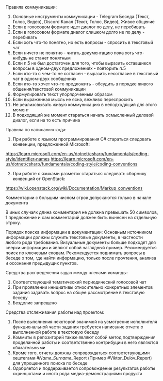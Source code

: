 Правила коммуникации:
1) Основные инструменты коммуникации - Telegram Беседа (Текст, Голос, Видео), Discord Канал (Текст, Голос, Видео), Живое общение
2) Если в голосовом формате идет диалог по делу, не перебивать
3) Если в голосовом формате диалог слишком долго не по делу - перебивать
4) Если хоть что-то понятно, но есть вопросы - спросить в текстовый чат
5) Если ничего не понятно - читать документацию пока хоть что-нибудь не станет понятным
6) Если п.5 не был достаточен для того, чтобы выразить оставшиеся вопросы в одном-двух предложениях - повторить п.5
7) Если кто-то с чем-то не согласен - выразить несогласие в текстовый чат в одном-двух сообщениях
8) Если кто-то хочет что-то предложить - обсудить в порядке живого общения/текстовой коммуникации
9) Формулировать текст упорядоченным образом
10) Если выраженная мысль не ясна, вежливо переспросить
11) Не реализовывать живую коммуникацию в неподходящий для этого момент
12) В подходящий же момент стараться начать осмысленный деловой диалог, если на то есть причина

Правила по написанию кода:
1) При работе с языком программирования C# стараться следовать конвенции, предложенной Microsoft:

https://learn.microsoft.com/en-us/dotnet/csharp/fundamentals/coding-style/identifier-names
https://learn.microsoft.com/en-us/dotnet/csharp/fundamentals/coding-style/coding-conventions

2) При работе с языками разметок стараться следовать сборнику конвенций от OpenStack:

https://wiki.openstack.org/wiki/Documentation/Markup_conventions

Комментарии с большим числом строк допускаются только в начале документа

В иных случаях длина комментария не должна превышать 50 символов, 1 предложение и сам комментарий должен быть вынесен на отдельную строку.

Порядок поиска информации в документации:
Основным источником информации должны служить текстовые документы, в частности любого рода требования.
Визуальные документы больше подходят для сверки информации и являют собой наглядный пример.
Рекомендуется поиск по ключевым словам.
Рекомендуется поднимать вопросы в беседе о том, где найти информацию, только после прочтения, анализа и осознания предыдущих пунктов.

Средства распределения задач между членами команды:
1) Соответствующий тематический периодический голосовой чат
2) При проявлении инициативы относительно конкретных элементов задания задавать вопрос на общее рассмотрение в текстовую беседу
3) Безделие запрещено

Средства отслеживания работы над проектом:
1) После выполнения некоторой значимой на усмотрение исполнителя функциональной части задания требуется написание отчета о выполненной работе в текстовую беседу
2) Коммиты в репозиторий также являют собой метод подтверждения проделанной работы и соответственно контрибуции в него являются обязательными
3) Кроме того, отчеты должны сопровождаться соответствующими хештегами #*Name*_*Surname*_Report (Пример #Viktor_Dulov_Report) для упрощенного поиска по беседе
4) Одобряется и поддерживается сопровождение результатов работы скриншотами и иного рода медиа-демонстрациями продукта
